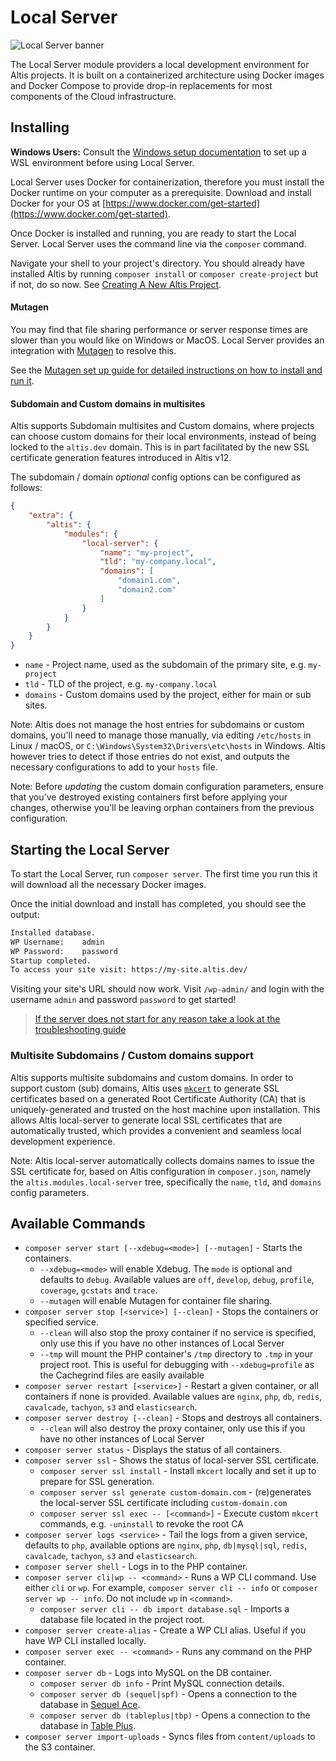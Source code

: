 # Local Server

![Local Server banner](./assets/banner-local-server.png)

The Local Server module providers a local development environment for Altis projects. It is built on a containerized architecture
using Docker images and Docker Compose to provide drop-in replacements for most components of the Cloud infrastructure.

## Installing

**Windows Users:** Consult the [Windows setup documentation](./windows.md) to set up a WSL environment before using Local Server.

Local Server uses Docker for containerization, therefore you must install the Docker runtime on your computer as a prerequisite.
Download and install Docker for your OS at [https://www.docker.com/get-started](https://www.docker.com/get-started).

Once Docker is installed and running, you are ready to start the Local Server. Local Server uses the command line via the `composer`
command.

Navigate your shell to your project's directory. You should already have installed Altis by running `composer install`
or `composer create-project` but if not, do so now.
See [Creating A New Altis Project](https://www.altis-dxp.com/resources/docs/getting-started/#creating-a-new-altis-project).

#### Mutagen

You may find that file sharing performance or server response times are slower than you would like on Windows or MacOS. Local Server
provides an integration with [Mutagen](https://mutagen.io/) to resolve this.

See the [Mutagen set up guide for detailed instructions on how to install and run it](./mutagen-file-sharing.md).

#### Subdomain and Custom domains in multisites

Altis supports Subdomain multisites and Custom domains, where projects can choose custom domains for their local environments,
instead of being locked to the `altis.dev` domain. This is in part facilitated by the new SSL certificate generation features
introduced in Altis v12.

The subdomain / domain *optional* config options can be configured as follows:

```json
{
    "extra": {
        "altis": {
            "modules": {
                "local-server": {
                    "name": "my-project",
                    "tld": "my-company.local",
                    "domains": [
                        "domain1.com",
                        "domain2.com"
                    ]
                }
            }
        }
    }
}
```

- `name` - Project name, used as the subdomain of the primary site, e.g. `my-project`
- `tld` - TLD of the project, e.g. `my-company.local`
- `domains` - Custom domains used by the project, either for main or sub sites.

Note: Altis does not manage the host entries for subdomains or custom domains, you'll need to manage those manually, via
editing `/etc/hosts` in Linux / macOS, or `C:\Windows\System32\Drivers\etc\hosts` in Windows. Altis however tries to detect if those
entries do not exist, and outputs the necessary configurations to add to your `hosts` file.

Note: Before *updating* the custom domain configuration parameters, ensure that you've destroyed existing containers first before
applying your changes, otherwise you'll be leaving orphan containers from the previous configuration.

## Starting the Local Server

To start the Local Server, run `composer server`. The first time you run this it will download all the necessary Docker images.

Once the initial download and install has completed, you should see the output:

```sh
Installed database.
WP Username:    admin
WP Password:    password
Startup completed.
To access your site visit: https://my-site.altis.dev/
```

Visiting your site's URL should now work. Visit `/wp-admin/` and login with the username `admin` and password `password` to get
started!

> [If the server does not start for any reason take a look at the troubleshooting guide](./troubleshooting.md)

### Multisite Subdomains / Custom domains support

Altis supports multisite subdomains and custom domains. In order to support custom (sub) domains, Altis uses 
[`mkcert`](https://github.com/FiloSottile/mkcert) to generate SSL certificates based on a generated Root Certificate Authority (CA)
that is uniquely-generated and trusted on the host machine upon installation. This allows Altis local-server to generate local
SSL certificates that are automatically trusted, which provides a convenient and seamless local development experience.

Note: Altis local-server automatically collects domains names to issue the SSL certificate for, based on Altis configuration
in `composer.json`, namely the `altis.modules.local-server` tree, specifically the `name`, `tld`, and `domains` config parameters.

## Available Commands

- `composer server start [--xdebug=<mode>] [--mutagen]` - Starts the containers.
  - `--xdebug=<mode>` will enable Xdebug. The `mode` is optional and defaults to `debug`. Available values
      are `off`, `develop`, `debug`, `profile`, `coverage`, `gcstats` and `trace`.
  - `--mutagen` will enable Mutagen for container file sharing.
- `composer server stop [<service>] [--clean]` - Stops the containers or specified service.
  - `--clean` will also stop the proxy container if no service is specified, only use this if you have no other instances of Local
      Server
  - `--tmp` will mount the PHP container's `/tmp` directory to `.tmp` in your project root. This is useful for debugging
      with `--xdebug=profile` as the Cachegrind files are easily available
- `composer server restart [<service>]` - Restart a given container, or all containers if none is provided. Available values
  are `nginx`, `php`, `db`, `redis`, `cavalcade`, `tachyon`, `s3` and `elasticsearch`.
- `composer server destroy [--clean]` - Stops and destroys all containers.
  - `--clean` will also destroy the proxy container, only use this if you have no other instances of Local Server
- `composer server status` - Displays the status of all containers.
- `composer server ssl` - Shows the status of local-server SSL certificate.
  - `composer server ssl install` - Install `mkcert` locally and set it up to prepare for SSL generation.
  - `composer server ssl generate custom-domain.com` - (re)generates the local-server SSL certificate
      including `custom-domain.com`
  - `composer server ssl exec -- [<command>]` - Execute custom `mkcert` commands, e.g. `-uninstall` to revoke the root CA
- `composer server logs <service>` - Tail the logs from a given service, defaults to `php`, available options
  are `nginx`, `php`, `db|mysql|sql`, `redis`, `cavalcade`, `tachyon`, `s3` and `elasticsearch`.
- `composer server shell` - Logs in to the PHP container.
- `composer server cli|wp -- <command>` - Runs a WP CLI command. Use either `cli` or `wp`. For example,
  `composer server cli -- info` or `composer server wp -- info`. Do not include `wp` in `<command>`.
  - `composer server cli -- db import database.sql` - Imports a database file located in the project root.
- `composer server create-alias` - Create a WP CLI alias. Useful if you have WP CLI installed locally.
- `composer server exec -- <command>` - Runs any command on the PHP container.
- `composer server db` - Logs into MySQL on the DB container.
  - `composer server db info` - Print MySQL connection details.
  - `composer server db (sequel|spf)` - Opens a connection to the database in [Sequel Ace](https://sequel-ace.com/).
  - `composer server db (tableplus|tbp)` - Opens a connection to the database in [Table Plus](https://tableplus.com/).
- `composer server import-uploads` - Syncs files from `content/uploads` to the S3 container.
